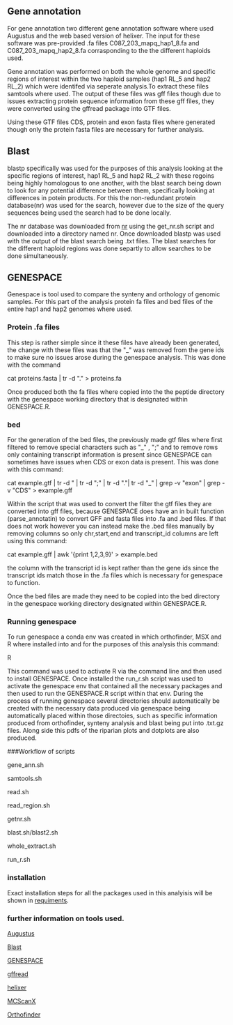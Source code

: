 ## Gene annotation

For gene annotation two different gene annotation software where used Augustus and the web based version of helixer. The input for these software was pre-provided .fa files C087_203_mapq_hap1_8.fa and C087_203_mapq_hap2_8.fa corrasponding to the the different haploids used. 

Gene annotation was performed on both the whole genome and specific regions of interest within the two haploid samples (hap1 RL_5 and hap2 RL_2) which were identifed via seperate analysis.To extract these files samtools where used. The output of these files was gff files though due to issues extracting protein sequence information from these gff files, they were converted using the gffread package into GTF files.

Using these GTF files CDS, protein and exon fasta files where generated though only the protein fasta files are necessary for further analysis. 

## Blast

blastp specifically was used for the purposes of this analysis looking at the specific regions of interest, hap1 RL_5 and hap2 RL_2 with these regoins being highly homologous to one another, with the blast search being down to look for any potential difference between them, specifically looking at differences in potein products. For this the non-redundant protein database(nr) was used for the search, however due to the size of the query sequences being used the search had to be done locally.

The nr database was downloaded from [nr](https://ftp.ncbi.nlm.nih.gov/blast/db/) using the get_nr.sh script and downloaded into a directory named nr. Once downloaded blastp was used with the output of the blast search being .txt files. The blast searches for the different haploid regions was done separtly to allow searches to be done simultaneously.


## GENESPACE
Genespace is tool used to compare the synteny and orthology of genomic samples. For this part of the analysis protein fa files and bed files of the entire hap1 and hap2 genomes where used. 

### Protein .fa files 
This step is rather simple since it these files have already been generated, the change with these files was that the "_" was removed from the gene ids to make sure no issues arose during the genespace analysis. This was done with the command 

cat proteins.fasta | tr -d "." > proteins.fa

Once produced both the fa files where copied into the the peptide directory with the genespace working directory that is designated within GENESPACE.R. 

### bed
For the generation of the bed files, the previously made gtf files where first filtered to remove special characters such as "_" , ";" and to remove rows only containing transcript information is present since GENESPACE can sometimes have issues when CDS or exon data is present. This was done with this command:

cat example.gtf | tr -d \" | tr -d ";" | tr -d "."| tr -d "_" | grep -v "exon" | grep -v "CDS" > example.gff

Within the script that was used to convert the filter the gtf files they are converted into gff files, because GENESPACE does have an in built function (parse_annotatin) to convert GFF and fasta files into .fa and .bed files. If that does not work however you can instead make the .bed files manually by removing columns so only chr,start,end and transcript_id columns are left using this command:

cat example.gff | awk '{print $1,$2,$3,$9}' > example.bed

the column with the transcript id is kept rather than the gene ids since the transcript ids match those in the .fa files which is necessary for genespace to function.

Once the bed files are made they need to be copied into the bed directory in the genespace working directory designated within GENESPACE.R.

### Running genespace
To run genespace a conda env was created in which orthofinder, MSX and R where installed into and for the purposes of this analysis this command:

R

This command was used to activate R via the command line and then used to install GENESPACE. Once installed the run_r.sh script was used to activate the genespace env that contained all the necessary packages and then used to run the GENESPACE.R script within that env. During the process of running genespace several directories should automatically be created with the necessary data produced via genespace being automatically placed within those directoies, such as specific information produced from orthofinder, synteny analysis and blast being put into .txt.gz files. Along side this pdfs of the riparian plots and dotplots are also produced.



###Workflow of scripts 

gene_ann.sh

samtools.sh

read.sh

read_region.sh

getnr.sh

blast.sh/blast2.sh

whole_extract.sh

run_r.sh






### installation

Exact installation steps for all the packages used in this analyisis will be shown in 
[requiments](https://github.com/mbxss28/LIFE4136_rotation3_Group3/blob/main/requirements.txt).



### further information on tools used.
[Augustus](https://github.com/Gaius-Augustus/Augustus)

[Blast](https://blast.ncbi.nlm.nih.gov/doc/blast-help/downloadblastdata.html)

[GENESPACE](https://github.com/jtlovell/GENESPACE/blob/master/)

[gffread](https://ccb.jhu.edu/software/stringtie/gff.shtml#gffread)

[helixer](https://www.plabipd.de/helixer_main.html)

[MCScanX](https://github.com/wyp1125/MCScanX)

[Orthofinder](https://github.com/davidemms/OrthoFinder)
